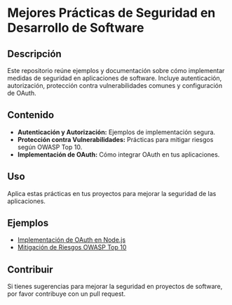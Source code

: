 # Mejores Prácticas de Seguridad en Desarrollo de Software

## Descripción
Este repositorio reúne ejemplos y documentación sobre cómo implementar medidas de seguridad en aplicaciones de software. Incluye autenticación, autorización, protección contra vulnerabilidades comunes y configuración de OAuth.

## Contenido
- **Autenticación y Autorización:** Ejemplos de implementación segura.
- **Protección contra Vulnerabilidades:** Prácticas para mitigar riesgos según OWASP Top 10.
- **Implementación de OAuth:** Cómo integrar OAuth en tus aplicaciones.

## Uso
Aplica estas prácticas en tus proyectos para mejorar la seguridad de las aplicaciones.

## Ejemplos
- [Implementación de OAuth en Node.js](./examples/oauth-implementation.md)
- [Mitigación de Riesgos OWASP Top 10](./guides/owasp-mitigation.md)

## Contribuir
Si tienes sugerencias para mejorar la seguridad en proyectos de software, por favor contribuye con un pull request.
